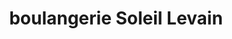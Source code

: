 ---
title: "boulangerie Soleil Levain"
url: /villemeux-sur-eure/boulangerie-soleil-levain/
shop: boulangerie
---